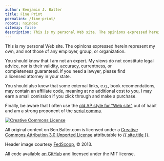```yaml
---
author: Benjamin J. Balter
title: Fine Print
permalink: /fine-print/
robots: noindex
sitemap: false
description: This is my personal Web site. The opinions expressed herein represent my own, and not those of any employer, group, or organization.
---
```


This is my personal Web site. The opinions expressed herein represent my own, and not those of any employer, group, or organization.

You should know that I am not an expert. My views do not constitute legal advice, nor is their validity, accuracy, currentness, or completeness guaranteed. If you need a lawyer, please find a licensed attorney in your state.

You should also know that some external links, e.g., book recomendations, may contain an affiliate code, meaning at no additional cost to you, I may earn a small comission if you click through and make a purchase.

Finally, be aware that I often use the [old AP style for "Web site"](http://twitter.com/#!/APStylebook/status/12296505018) out of habit and am a strong proponent of the [serial comma](http://en.wikipedia.org/wiki/Serial_comma).

<a rel="license" href="http://creativecommons.org/licenses/by/3.0/"><img class="aligncenter" style="border-width: 0;" src="http://i.creativecommons.org/l/by/3.0/88x31.png" alt="Creative Commons License" /></a>

All original content on Ben.Balter.com is licensed under a <a rel="license" href="http://creativecommons.org/licenses/by/3.0/">Creative Commons Attribution 3.0 Unported License</a> attributable to <a rel="cc:attributionURL" href="{{ site.github.url }}">{{ site.title }}</a>.

Header image courtesy [FedScoop](http://fedscoop.com/), © 2013.

All code available [on GitHub](https://github.com/benbalter/benbalter.github.com) and licensed under the MIT license.
